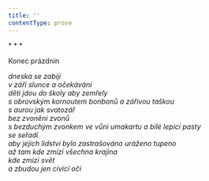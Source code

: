 ```yaml
---
title: ''
contentType: prose
---
```


\* \* \*

Konec prázdnin

_dneska se zabíjí  
v záři slunce a očekávání  
děti jdou do školy aby zemřely  
s obrovským kornoutem bonbonů a zářivou taškou  
s aurou jak svatozář  
bez zvonění zvonů  
s bezduchým zvonkem ve vůni umakartu a bílé lepicí pasty  
se seřadí  
aby jejich lidství bylo zastrašováno uráženo tupeno  
až tam kde zmizí všechna krajina  
kde zmizí svět  
a zbudou jen civící oči_

